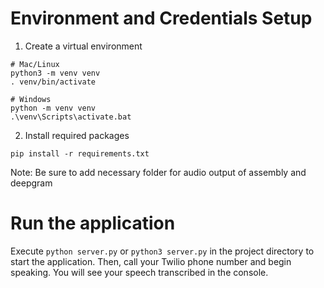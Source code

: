 # Environment and Credentials Setup

1. Create a virtual environment

```shell
# Mac/Linux
python3 -m venv venv
. venv/bin/activate

# Windows
python -m venv venv
.\venv\Scripts\activate.bat
```

2. Install required packages

```shell
pip install -r requirements.txt
```
Note: Be sure to add necessary folder for audio output of assembly and deepgram
# Run the application

Execute `python server.py` or `python3 server.py` in the project directory to start the application. Then, call your Twilio phone number and begin speaking. You will see your speech transcribed in the console.
